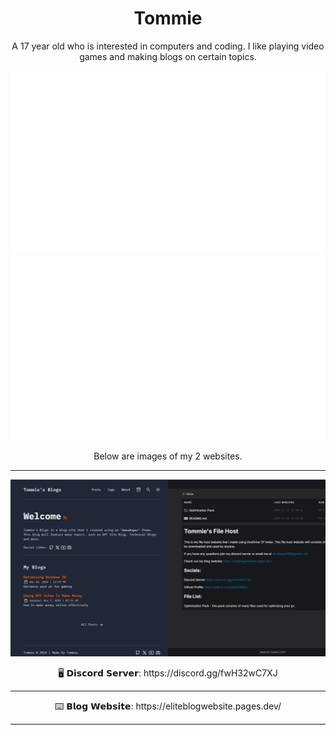 <h1 align="center">Tommie</h1>
    <p align="center">
    </b> A 17 year old who is interested in computers and coding. I like playing video games and making blogs on certain topics.                              
    </p>
    <p align="center">
   <img src="https://github.com/elite159844/github-stats/blob/master/generated/overview.svg#gh-dark-mode-only" />
   <img src="https://github.com/elite159844/github-stats/blob/master/generated/languages.svg#gh-dark-mode-only" />
        </p>
    <p align="center">
      Below are images of my 2 websites. 
        <hr>
    <img src="https://github.com/elite159844/elite159844/blob/main/tommiewebsites.png?raw=true">
  </p>
        </p>
    <p align="center">
    🖥️ 𝗗𝗶𝘀𝗰𝗼𝗿𝗱 𝗦𝗲𝗿𝘃𝗲𝗿: https://discord.gg/fwH32wC7XJ
        <hr>
 </p>
        </p>
     <p align="center">
    ⌨️ 𝗕𝗹𝗼𝗴 𝗪𝗲𝗯𝘀𝗶𝘁𝗲: https://eliteblogwebsite.pages.dev/
        <hr>

